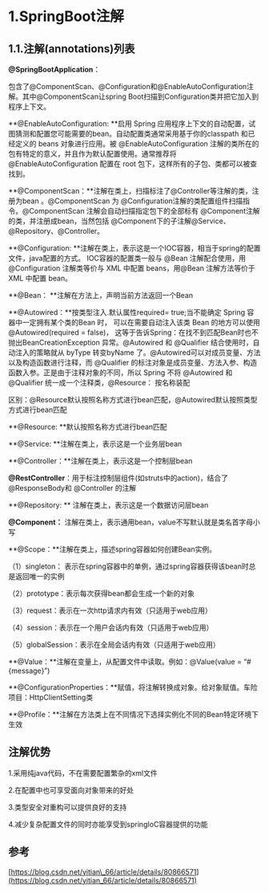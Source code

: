 # 1.SpringBoot注解

## 1.1.**注解\(annotations\)列表**

**@SpringBootApplication**：

包含了@ComponentScan、@Configuration和@EnableAutoConfiguration注解。其中@ComponentScan让spring Boot扫描到Configuration类并把它加入到程序上下文。

**@EnableAutoConfiguration: **启用 Spring 应用程序上下文的自动配置，试图猜测和配置您可能需要的bean。自动配置类通常采用基于你的classpath 和已经定义的 beans 对象进行应用。被 @EnableAutoConfiguration 注解的类所在的包有特定的意义，并且作为默认配置使用。通常推荐将 @EnableAutoConfiguration 配置在 root 包下，这样所有的子包、类都可以被查找到。

**@ComponentScan：**注解在类上，扫描标注了@Controller等注解的类，注册为bean 。@ComponentScan 为 @Configuration注解的类配置组件扫描指令。@ComponentScan 注解会自动扫描指定包下的全部标有 @Component注解的类，并注册成bean，当然包括 @Component下的子注解@Service、@Repository、@Controller。 

**@Configuration: **注解在类上，表示这是一个IOC容器，相当于spring的配置文件，java配置的方式。 IOC容器的配置类一般与 @Bean 注解配合使用，用 @Configuration 注解类等价与 XML 中配置 beans，用@Bean 注解方法等价于 XML 中配置 bean。

**@Bean： **注解在方法上，声明当前方法返回一个Bean

**@Autowired：**按类型注入.默认属性required= true;当不能确定 Spring 容器中一定拥有某个类的Bean 时， 可以在需要自动注入该类 Bean 的地方可以使用 @Autowired\(required = false\)， 这等于告诉Spring：在找不到匹配Bean时也不抛出BeanCreationException 异常。@Autowired 和 @Qualifier 结合使用时，自动注入的策略就从 byType 转变byName 了。@Autowired可以对成员变量、方法以及构造函数进行注释，而 @Qualifier 的标注对象是成员变量、方法入参、构造函数入参。正是由于注释对象的不同，所以 Spring 不将 @Autowired 和 @Qualifier 统一成一个注释类，@Resource： 按名称装配

区别：@Resource默认按照名称方式进行bean匹配，@Autowired默认按照类型方式进行bean匹配

**@Resource:  **默认按照名称方式进行bean匹配

**@Service: **注解在类上，表示这是一个业务层bean

**@Controller：**注解在类上，表示这是一个控制层bean

**@RestController**：用于标注控制层组件\(如struts中的action\)，结合了 @ResponseBody和 @Controller 的注解

**@Repository: ** 注解在类上，表示这是一个数据访问层bean

**@Component：** 注解在类上，表示通用bean，value不写默认就是类名首字母小写

**@Scope：**注解在类上，描述spring容器如何创建Bean实例。

（1）singleton： 表示在spring容器中的单例，通过spring容器获得该bean时总是返回唯一的实例

（2）prototype：表示每次获得bean都会生成一个新的对象

（3）request：表示在一次http请求内有效（只适用于web应用）

（4）session：表示在一个用户会话内有效（只适用于web应用）

（5）globalSession：表示在全局会话内有效（只适用于web应用）

**@Value：**注解在变量上，从配置文件中读取。例如：@Value\(value = “\#{message}”\)

**@ConfigurationProperties：**赋值，将注解转换成对象。给对象赋值。车险项目：HttpClientSetting类

**@Profile：**注解在方法类上在不同情况下选择实例化不同的Bean特定环境下生效



## 注解优势

1.采用纯java代码，不在需要配置繁杂的xml文件

2.在配置中也可享受面向对象带来的好处

3.类型安全对重构可以提供良好的支持

4.减少复杂配置文件的同时亦能享受到springIoC容器提供的功能

## 参考

[https://blog.csdn.net/yitian\_66/article/details/80866571](https://blog.csdn.net/yitian_66/article/details/80866571)

